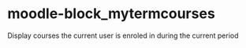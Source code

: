 # moodle-block_mytermcourses
Display courses the current user is enroled in during the current period
